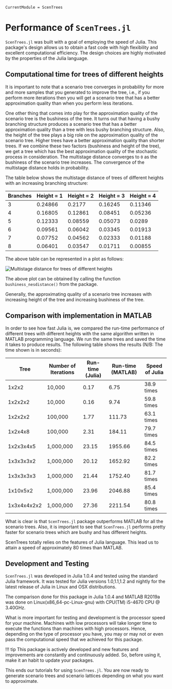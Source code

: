 ```@meta
CurrentModule = ScenTrees
```

# Performance of `ScenTrees.jl`

`ScenTrees.jl` was built with a goal of employing the speed of Julia. This package's design allows us to obtain a fast code with high flexibility and excellent computational efficiency. The design choices are highly motivated by the properties of the Julia language.

## Computational time for trees of different heights

It is important to note that a scenario tree converges in probability for more and more samples that you generated to improve the tree, i.e., if you perform more iterations then you will get a scenario tree that has a better approximation quality than when you perform less iterations.

One other thing that comes into play for the approximation quality of the scenario tree is the bushiness of the tree. It turns out that having a bushy branching structure produces a scenario tree that has a better approximation quality than a tree with less bushy branching structure. Also, the height of the tree plays a big role on the approximation quality of the scenario tree. Higher trees have a better approximation quality than shorter trees. If we combine these two factors (bushiness and height of the tree), we get a tree which has the best approximation quality of the stochastic process in consideration. The multistage distance converges to ``0`` as the bushiness of the scenario tree increases. The convergence of the multistage distance holds in probability.

The table below shows the multistage distance of trees of different heights with an increasing branching structure:

|Branches   | Height = 1 | Height = 2 | Height = 3 | Height = 4 |
|-----------|------------|------------|------------|------------|
| 3 | 0.24866 | 0.2177  | 0.16245 | 0.11346 |
| 4 | 0.16805 | 0.12861 | 0.08451 | 0.05236 |
| 5 | 0.12333 | 0.08559 | 0.05073 | 0.0289  |
| 6 | 0.09561 | 0.06042 | 0.03345 | 0.01913 |
| 7 | 0.07752 | 0.04562 | 0.02333 | 0.01188 |
| 8 | 0.06401 | 0.03547 | 0.01711 | 0.00855 |

The above table can be represented in a plot as follows:

![Multistage distance for trees of different heights](../assets/diffHeights.png)

The above plot can be obtained by calling the function `bushiness_nesdistance()` from the package.

Generally, the approximating quality of a scenario tree increases with increasing height of the tree and increasing bushiness of the tree.

## Comparison with implementation in MATLAB

In order to see how fast Julia is, we compared the run-time performance of different trees with different heights with the same algorithm written in MATLAB programming language. We run the same trees and saved the time it takes to produce results. The following table shows the results (N/B: The time shown is in seconds):

| Tree           | Number of Iterations | Run-time (Julia) | Run-time (MATLAB) | Speed of Julia |
|----------------|----------------------|--------------|---------------|-------------------|
|1x2x2| 10,000| 0.17 | 6.75 | 38.9 times |
|1x2x2x2| 10,000 | 0.16 | 9.74 | 59.8 times |
|1x2x2x2| 100,000 | 1.77 | 111.73 | 63.1 times |
|1x2x4x8| 100,000 | 2.31 | 184.11 | 79.7 times |
|1x2x3x4x5| 1,000,000| 23.15 | 1955.66 | 84.5 times |
|1x3x3x3x2| 1,000,000| 20.12 | 1652.92 | 82.2 times |
|1x3x3x3x3| 1,000,000| 21.44 | 1752.40  | 81.7 times |
|1x10x5x2 | 1,000,000| 23.96 | 2046.88 | 85.4 times |
|1x3x4x4x2x2| 1,000,000 | 27.36 | 2211.54 | 80.8 times |


What is clear is that `ScenTrees.jl` package outperforms MATLAB for all the scenario trees. Also, it is important to see that `ScenTrees.jl` performs pretty faster for scenario trees which are bushy and has different heights.

ScenTrees totally relies on the features of Julia language. This lead us to attain a speed of approximately 80 times than MATLAB.

## Development and Testing

`ScenTrees.jl` was developed in Julia 1.0.4 and tested using the standard Julia framework. It was tested for Julia versions 1.0,1.1,1.2 and nightly for the latest release of Julia in Linux and OSX distributions.

The comparison done for this package in Julia 1.0.4 and MATLAB R2019a was done on Linux(x86_64-pc-Linux-gnu) with CPU(TM) i5-4670 CPU @ 3.40GHz.

What is more important for testing and development is the processor speed for your machine. Machines with low processors will take longer time to execute the functions than machines with high processors. Hence, depending on the type of processor you have, you may or may not or even pass the computational speed that we achieved for this package.

!!! tip
    This package is actively developed and new features and improvements are constantly and continuously added. So, before using it, make it an habit to update your packages.

This ends our tutorials for using `ScenTrees.jl`. You are now ready to generate scenario trees and scenario lattices depending on what you want to approximate.
